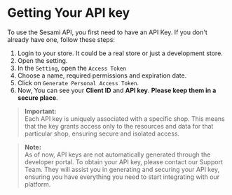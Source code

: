 # Getting Your API key

To use the Sesami API, you first need to have an API Key. If you don't already have one, follow these steps:

1. Login to your store. It could be a real store or just a  development store.
2. Open the setting.
3. In the `Setting`, open the `Access Token`
4. Choose a name, required permissions and expiration date.
5. Click on `Generate Personal Access Token`.
6. Now, You can see your **Client ID** and **API key**. **Please keep them in a secure place**.


> **Important:**  
> Each API key is uniquely associated with a specific shop. This means that the key grants access only to the resources and data for that particular shop, ensuring secure and isolated access.


> **Note:**  
> As of now, API keys are not automatically generated through the developer portal. To obtain your API key, please contact our Support Team. They will assist you in generating and securing your API key, ensuring you have everything you need to start integrating with our platform.



